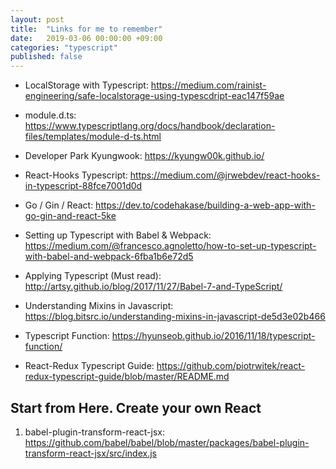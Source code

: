 ```yaml
---
layout: post
title:  "Links for me to remember"
date:   2019-03-06 00:00:00 +09:00
categories: "typescript"
published: false
---
```


* LocalStorage with Typescript: https://medium.com/rainist-engineering/safe-localstorage-using-typescdript-eac147f59ae

* module.d.ts: https://www.typescriptlang.org/docs/handbook/declaration-files/templates/module-d-ts.html

* Developer Park Kyungwook: https://kyungw00k.github.io/
  
* React-Hooks Typescript: https://medium.com/@jrwebdev/react-hooks-in-typescript-88fce7001d0d

* Go / Gin / React: https://dev.to/codehakase/building-a-web-app-with-go-gin-and-react-5ke

* Setting up Typescript with Babel & Webpack: https://medium.com/@francesco.agnoletto/how-to-set-up-typescript-with-babel-and-webpack-6fba1b6e72d5

* Applying Typescript (Must read): http://artsy.github.io/blog/2017/11/27/Babel-7-and-TypeScript/

* Understanding Mixins in Javascript: https://blog.bitsrc.io/understanding-mixins-in-javascript-de5d3e02b466

* Typescript Function: https://hyunseob.github.io/2016/11/18/typescript-function/

* React-Redux Typescript Guide: https://github.com/piotrwitek/react-redux-typescript-guide/blob/master/README.md

## Start from Here. Create your own React
1. babel-plugin-transform-react-jsx: https://github.com/babel/babel/blob/master/packages/babel-plugin-transform-react-jsx/src/index.js
